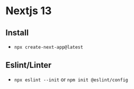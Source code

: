 # Nextjs 13

## Install

- `npx create-next-app@latest`

## Eslint/Linter

- `npx eslint --init` or `npm init @eslint/config`
